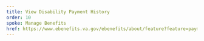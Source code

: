 ```yaml
---
title: View Disability Payment History
order: 10
spoke: Manage Benefits
href: https://www.ebenefits.va.gov/ebenefits/about/feature?feature=payment-history
---
```

